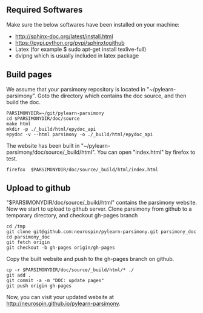 Required Softwares
------------------
Make sure the below softwares have been installed on your machine:

* http://sphinx-doc.org/latest/install.html
* https://pypi.python.org/pypi/sphinxtogithub
* Latex (for example $ sudo apt-get install texlive-full)
* dvipng which is usually included in latex package


Build pages
-----------

We assume that your parsimony repository is located in "~/pylearn-parsimony". Goto the directory which contains the doc source, and then build the doc.

```
PARSIMONYDIR=~/git/pylearn-parsimony
cd $PARSIMONYDIR/doc/source
make html
mkdir -p ./_build/html/epydoc_api
epydoc -v --html parsimony -o ./_build/html/epydoc_api
```

The website has been built in "~/pylearn-parsimony/doc/source/_build/html". You can open "index.html" by firefox to test.

```
firefox  $PARSIMONYDIR/doc/source/_build/html/index.html
```

Upload to github
----------------
"$PARSIMONYDIR/doc/source/_build/html" contains the parsimony website. Now we start to upload to github server. Clone parsimony from github to a temporary directory, and checkout gh-pages branch

```
cd /tmp
git clone git@github.com:neurospin/pylearn-parsimony.git parsimony_doc
cd parsimony_doc
git fetch origin
git checkout -b gh-pages origin/gh-pages
```

Copy the built website and push to the gh-pages branch on github.

```
cp -r $PARSIMONYDIR/doc/source/_build/html/* ./
git add .
git commit -a -m "DOC: update pages"
git push origin gh-pages
```

Now, you can visit your updated website at http://neurospin.github.io/pylearn-parsimony.

